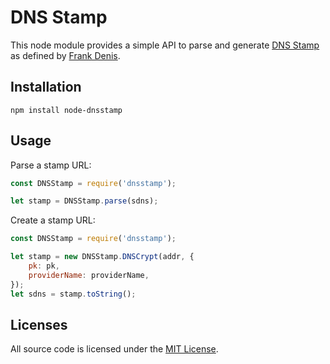 # DNS Stamp

This node module provides a simple API to parse and generate [DNS Stamp](https://dnscrypt.info/stamps-specifications/) as defined by [Frank Denis](https://twitter.com/jedisct1).

## Installation

    npm install node-dnsstamp

## Usage

Parse a stamp URL:

```js
const DNSStamp = require('dnsstamp');

let stamp = DNSStamp.parse(sdns);
```

Create a stamp URL:

```js
const DNSStamp = require('dnsstamp');

let stamp = new DNSStamp.DNSCrypt(addr, {
    pk: pk,
    providerName: providerName,
});
let sdns = stamp.toString();
```

## Licenses

All source code is licensed under the [MIT License](https://raw.github.com/rs/node-dnsstamp/master/LICENSE).